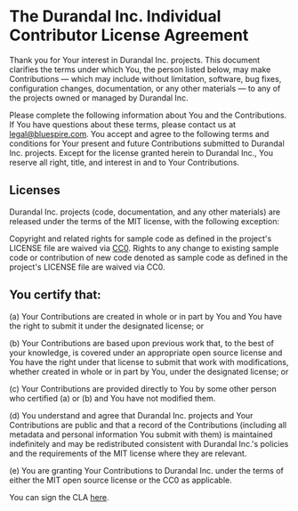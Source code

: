 # The Durandal Inc. Individual Contributor License Agreement

Thank you for Your interest in Durandal Inc. projects. This document clarifies the terms under which You, the person listed below, may make Contributions — which may include without limitation, software, bug fixes, configuration changes, documentation, or any other materials — to any of the projects owned or managed by Durandal Inc.

Please complete the following information about You and the Contributions. If You have questions about these terms, please contact us at legal@bluespire.com.
You accept and agree to the following terms and conditions for Your present and future Contributions submitted to Durandal Inc. projects. Except for the license granted herein to Durandal Inc., You reserve all right, title, and interest in and to Your Contributions.

## Licenses

Durandal Inc. projects (code, documentation, and any other materials) are released under the terms of the MIT license, with the following exception:

Copyright and related rights for sample code as defined in the project's LICENSE file are waived via [CC0](http://en.wikipedia.org/wiki/CC0#Zero_.2F_Public_domain). Rights to any change to existing sample code or contribution of new code denoted as sample code as defined in the project's LICENSE file are waived via CC0.

## You certify that:

(a) Your Contributions are created in whole or in part by You and You have the right to submit it under the designated license; or

(b) Your Contributions are based upon previous work that, to the best of your knowledge, is covered under an appropriate open source license and You have the right under that license to submit that work with modifications, whether created in whole or in part by You, under the designated license; or

(c) Your Contributions are provided directly to You by some other person who certified (a) or (b) and You have not modified them.

(d) You understand and agree that Durandal Inc. projects and Your Contributions are public and that a record of the Contributions (including all metadata and personal information You submit with them) is maintained indefinitely and may be redistributed consistent with Durandal Inc.'s policies and the requirements of the MIT license where they are relevant.

(e) You are granting Your Contributions to Durandal Inc. under the terms of either the MIT open source license or the CC0 as applicable.

You can sign the CLA [here](http://goo.gl/forms/dI8QDDSyKR).
